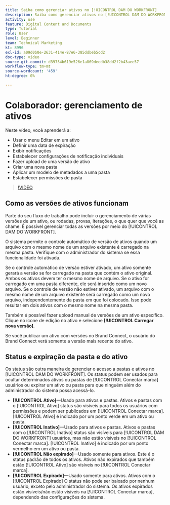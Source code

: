 ```yaml
---
title: Saiba como gerenciar ativos no [!UICONTROL DAM DO WORKFRONT]
description: Saiba como gerenciar ativos no [!UICONTROL DAM DO WORKFRONT] para melhorar o fluxo de trabalho.
activity: use
feature: Digital Content and Documents
type: Tutorial
role: User
level: Beginner
team: Technical Marketing
kt: 8996
exl-id: a09d0b0e-2631-414e-87e6-385ddbeb5cd2
doc-type: video
source-git-commit: d39754b619e526e1a869deedb38dd2f2b43aee57
workflow-type: tm+mt
source-wordcount: '459'
ht-degree: 0%

---
```


# Colaborador: gerenciamento de ativos

Neste vídeo, você aprenderá a:

* Usar o menu Editar em um ativo
* Definir uma data de expiração
* Exibir notificações
* Estabelecer configurações de notificação individuais
* Fazer upload de uma versão de ativo
* Criar uma nova pasta
* Aplicar um modelo de metadados a uma pasta
* Estabelecer permissões de pasta

>[!VIDEO](https://video.tv.adobe.com/v/335256/?quality=12)

## Como as versões de ativos funcionam

Parte do seu fluxo de trabalho pode incluir o gerenciamento de várias versões de um ativo, ou rodadas, provas, iterações, o que quer que você as chame. É possível gerenciar todas as versões por meio do [!UICONTROL DAM DO WORKFRONT].

O sistema permite o controle automático de versão de ativos quando um arquivo com o mesmo nome de um arquivo existente é carregado na mesma pasta. Verifique com o administrador do sistema se essa funcionalidade foi ativada.

Se o controle automático de versão estiver ativado, um ativo somente gerará a versão se for carregado na pasta que contém o ativo original. Ambos os ativos devem ter o mesmo nome de arquivo. Se o ativo for carregado em uma pasta diferente, ele será inserido como um novo arquivo.
Se o controle de versão não estiver ativado, um arquivo com o mesmo nome de um arquivo existente será carregado como um novo arquivo, independentemente da pasta em que foi colocado. Isso pode resultar em dois ativos com o mesmo nome na mesma pasta.

Também é possível fazer upload manual de versões de um ativo específico. Clique no ícone de edição no ativo e selecione **[!UICONTROL Carregar nova versão]**.

Se você publicar um ativo com versões no Brand Connect, o usuário do Brand Connect verá somente a versão mais recente do ativo.

## Status e expiração da pasta e do ativo

Os status são outra maneira de gerenciar o acesso a pastas e ativos no [!UICONTROL DAM DO WORKFRONT]. Os status podem ser usados para ocultar determinados ativos ou pastas de [!UICONTROL Conectar marca] usuários ou expirar um ativo ou pasta para que ninguém além do administrador do sistema possa acessá-lo.

* **[!UICONTROL Ativo]**—Usado para ativos e pastas. Ativos e pastas com o [!UICONTROL Ativo] status são visíveis para todos os usuários com permissões e podem ser publicados em [!UICONTROL Conectar marca]. [!UICONTROL Ativo] é indicado por um ponto verde em um ativo ou pasta.
* **[!UICONTROL Inativo]**—Usado para ativos e pastas. Ativos e pastas com o [!UICONTROL Inativo] status são visíveis para [!UICONTROL DAM DO WORKFRONT] usuários, mas não estão visíveis no [!UICONTROL Conectar marca]. [!UICONTROL Inativo] é indicado por um ponto vermelho em um ativo ou pasta.
* **[!UICONTROL Não expirado]**—Usado somente para ativos. Este é o status padrão de todos os ativos. Ativos não expirados que também estão [!UICONTROL Ativo] são visíveis no [!UICONTROL Conectar marca].
* **[!UICONTROL Expirado]**—Usado somente para ativos. Ativos com o [!UICONTROL Expirado] O status não pode ser baixado por nenhum usuário, exceto pelo administrador do sistema. Os ativos expirados estão visíveis/não estão visíveis na [!UICONTROL Conectar marca], dependendo das configurações do sistema.
